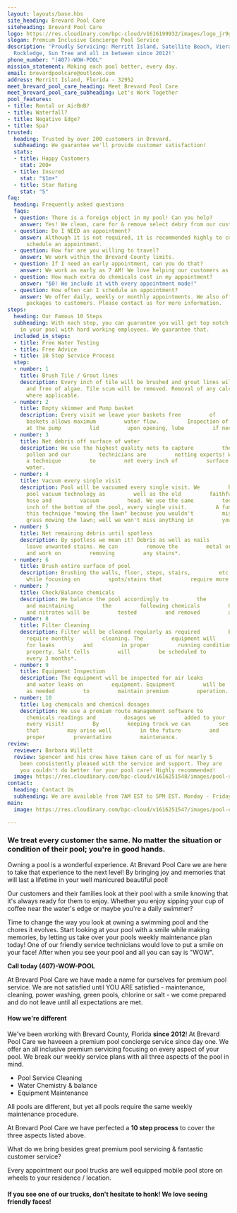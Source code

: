 ```yaml
---
layout: layouts/base.hbs
site_heading: Brevard Pool Care
siteheading: Brevard Pool Care
logo: https://res.cloudinary.com/bpc-cloud/v1616199932/images/logo_jr9gmt.png
slogan: Premium Inclusive Concierge Pool Service
description: 'Proudly Servicing: Merritt Island, Satellite Beach, Viera, Cocoa   Beach,
  Rockledge, Sun Tree and all in between since 2012!'
phone_number: "(407)-WOW-POOL"
mission_statement: Making each pool better, every day.
email: brevardpoolcare@outlook.com
address: Merritt Island, Florida - 32952
meet_brevard_pool_care_heading: Meet Brevard Pool Care
meet_brevard_pool_care_subheading: Let's Work Together
pool_features:
- title: Rental or AirBnB?
- title: Waterfall?
- title: Negative Edge?
- title: Spa?
trusted:
  heading: Trusted by over 200 customers in Brevard.
  subheading: We guarantee we'll provide customer satisfaction!
  stats:
  - title: Happy Customers
    stat: 200+
  - title: Insured
    stat: "$1m+"
  - title: Star Rating
    stat: "5"
faq:
  heading: Frequently asked questions
  faqs:
  - question: There is a foreign object in my pool! Can you help?
    answer: Yes! We clean, care for & remove select debry from our customer's pools!
  - question: Do I NEED an appointment?
    answer: Although it is not required, it is recommended highly to contact us &
      schedule an appointment.
  - question: How far are you willing to travel?
    answer: We work within the Brevard County limits.
  - question: If I need an early appointment, can you do that?
    answer: We work as early as 7 AM! We love helping our customers as early as possible.
  - question: How much extra do chemicals cost in my appointment?
    answer: "$0! We include it with every appointment made!"
  - question: How often can I schedule an appointment?
    answer: We offer daily, weekly or monthly appointments. We also offer select long-term
      packages to customers. Please contact us for more information.
steps:
  heading: Our Famous 10 Steps
  subheading: With each step, you can guarantee you will get top notch products used
    in your pool with hard working employees. We guarantee that.
  included_in_steps:
  - title: Free Water Testing
  - title: Free Advice
  - title: 10 Step Service Process
  step:
  - number: 1
    title: Brush Tile / Grout lines
    description: Every inch of tile will be brushed and grout lines will be clean
      and free of algae. Tile scum will be removed. Removal of any calcium-deposits*
      where applicable.
  - number: 2
    title: Empty skimmer and Pump basket
    description: Every visit we leave your baskets free         of         debris.         Emptying         of
      baskets allows maximum         water flow.         Inspection of         O-ring
      at the pump         lid         upon opening, lube         if necessary.
  - number: 3
    title: Net debris off surface of water
    description: We use the highest quality nets to capture         the         smallest         debris         and
      pollen and our         technicians are         netting experts! We         use
      a technique         to         net every inch of         surface area of the
      water.
  - number: 4
    title: Vacuum every single visit
    description: Pool will be vacuumed every single visit. We         have         the         newest         in
      pool vacuum technology as         well as the old         faithful         system
      hose and         vacuum         head. We use the same         technique to         vacuum         every
      inch of the bottom of the pool, every single visit.         A fun fact we call
      this technique "mowing the lawn" because you wouldn't         miss a blade of
      grass mowing the lawn; well we won't miss anything in         your pool either!
  - number: 5
    title: Net remaining debris until spotless
    description: By spotless we mean it! Debris as well as nails         or         metal         toys         can
      leave unwanted stains. We can         remove the         metal or         debris
      and work on         removing         any stains*.
  - number: 6
    title: Brush entire surface of pool
    description: Brushing the walls, floor, steps, stairs,         etc;         every         visit!         All
      while focusing on         spots/stains that         require more         attention.
  - number: 7
    title: Check/Balance chemicals
    description: We balance the pool accordingly to         the         weather         conditions.         Checking
      and maintaining         the         following chemicals         Chlorine, Salt,         P.H.,         Alkalinity,         Stabilizer-CYA,         Calcium         Hardness.         Phosphates*
      and nitrates will be         tested         and removed         as         necessary.
  - number: 8
    title: Filter Cleaning
    description: Filter will be cleaned regularly as required         by         the         manufacture.         Most
      require monthly         cleaning. The         equipment will         be checked
      for leaks         and         in proper         running condition before         leaving         your
      property. Salt Cells         will         be scheduled to         be         cleaned
      every 3 months*.
  - number: 9
    title: Equipment Inspection
    description: The equipment will be inspected for air leaks         on         the         suction         side
      and water leaks on         equipment. Equipment         will be         replaced
      as needed         to         maintain premium         operation.
  - number: 10
    title: Log chemicals and chemical dosages
    description: We use a premium route management software to         log         all         our         customers
      chemicals readings and         dosages we         added to your         pool
      every visit!         By         keeping track we can         see the issues
      that         may arise well         in the future         and         take the
      proper         preventative         maintenance.
review:
  reviewer: Barbara Willett
  review: Spencer and his crew have taken care of us for nearly 5       years and     we've
    been consistently pleased with the service and support. They are     awesome and
    you couldn't do better for your pool care! Highly recommended!
  image: https://res.cloudinary.com/bpc-cloud/v1616251548/images/pool-salt_mtxhzg.jpg
contact:
  heading: Contact Us
  subheading: We are available from 7AM EST to 5PM EST. Monday - Friday.
main:
  image: https://res.cloudinary.com/bpc-cloud/v1616251547/images/pool-chlorine-three_kvznsv.jpg

---
```

### We treat every customer the same. No matter the situation or condition of their pool; you're in good hands.

Owning a pool is a wonderful experience. At Brevard Pool Care we are here to take that experience to the next level! By bringing joy and memories that will last a lifetime in your well manicured beautiful pool!

Our customers and their families look at their pool with a smile knowing that it's always ready for them to enjoy. Whether you enjoy sipping your cup of coffee near the water's edge or maybe you're a daily swimmer?

Time to change the way you look at owning a swimming pool and the chores it evolves. Start looking at your pool with a smile while making memories, by letting us take over your pools weekly maintenance plan today! One of our friendly service technicians would love to put a smile on your face! After when you see your pool and all you can say is "WOW".

**Call today (407)-WOW-POOL**

At Brevard Pool Care we have made a name for ourselves for premium pool service. We are not satisfied until YOU ARE satisfied - maintenance, cleaning, power washing, green pools, chlorine or salt - we come prepared and do not leave until all expectations are met.

#### How we're different

We've been working with Brevard County, Florida **since 2012**! At Brevard Pool Care we haveeen a premium pool concierge service since day one. We offer an all inclusive premium servicing focusing on every aspect of your pool. We break our weekly service plans with all three aspects of the pool in mind.

* Pool Service Cleaning
* Water Chemistry & balance
* Equipment Maintenance

All pools are different, but yet all pools require the same weekly maintenance procedure. 

At Brevard Pool Care we have perfected a **10 step process** to cover the three aspects listed above.

What do we bring besides great premium pool servicing & fantastic customer service?

Every appointment our pool trucks are well equipped mobile pool store on wheels to your residence / location.    

#### If you see one of our trucks, don't hesitate to honk! We love seeing friendly faces!